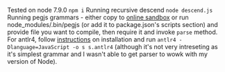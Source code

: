 Tested on node 7.9.0
`npm i`
Running recursive descend
`node descend.js`
Running pegjs grammars - either copy to [online sandbox](https://pegjs.org/online) or run node_modules/.bin/pegjs (or add it to package.json's scripts section) and provide file you want to compile, then require it and invoke `parse` method.
For antlr4, follow [instructions](https://github.com/antlr/antlr4/blob/master/doc/javascript-target.md) on installation and run `antlr4 -Dlanguage=JavaScript -o s s.antlr4` (although it's not very intreseting as it's simplest grammar and I wasn't able to get parser to wowk with my version of Node).

